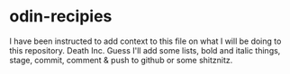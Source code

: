 # odin-recipies
I have been  instructed to add context to this file on what I will
be doing to this repository. Death Inc.
Guess I'll add some lists, bold and italic things, stage, commit, comment
& push to github or some shitznitz.
